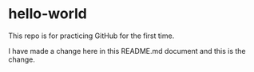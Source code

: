 # hello-world
This repo is for practicing GitHub for the first time.

I have made a change here in this README.md document and this is the change.
